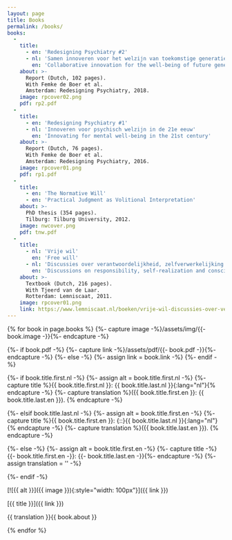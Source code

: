 ```yaml
---
layout: page
title: Books
permalink: /books/
books:
  -
    title:
      - en: 'Redesigning Psychiatry #2'
      - nl: 'Samen innoveren voor het welzijn van toekomstige generaties'
        en: 'Collaborative innovation for the well-being of future generations'
    about: >-
      Report (Dutch, 102 pages).
      With Femke de Boer et al.
      Amsterdam: Redesigning Psychiatry, 2018.    
    image: rpcover02.png
    pdf: rp2.pdf
  -
    title:
      - en: 'Redesigning Psychiatry #1'
      - nl: 'Innoveren voor psychisch welzijn in de 21e eeuw'
        en: 'Innovating for mental well-being in the 21st century'
    about: >-
      Report (Dutch, 76 pages).
      With Femke de Boer et al.
      Amsterdam: Redesigning Psychiatry, 2016.
    image: rpcover01.png
    pdf: rp1.pdf
  -
    title:
      - en: 'The Normative Will'
      - en: 'Practical Judgment as Volitional Interpretation'
    about: >-
      PhD thesis (354 pages).
      Tilburg: Tilburg University, 2012.
    image: nwcover.png
    pdf: tnw.pdf
  -
    title:
      - nl: 'Vrije wil'
        en: 'Free will'
      - nl: 'Discussies over verantwoordelijkheid, zelfverwerkelijking en bewustzijn'
        en: 'Discussions on responsibility, self-realization and consciousness'
    about: >-
      Textbook (Dutch, 216 pages).
      With Tjeerd van de Laar.
      Rotterdam: Lemniscaat, 2011.
    image: rpcover01.png
    link: https://www.lemniscaat.nl/boeken/vrije-wil-discussies-over-verantwoordelijkheid-zelfverwerkelijking-en-bewustzijn/
---
```


{% for book in page.books %}
  {%- capture image -%}/assets/img/{{- book.image -}}{%- endcapture -%}

  {%- if book.pdf -%}
    {%- capture link -%}/assets/pdf/{{- book.pdf -}}{%- endcapture -%}
  {%- else -%}
    {%- assign link = book.link -%}
  {%- endif -%}

  {%- if book.title.first.nl -%}
    {%- assign alt = book.title.first.nl -%}
    {%- capture title %}{{ book.title.first.nl }}: {{ book.title.last.nl }}{:lang="nl"}{% endcapture -%}
    {%- capture translation %}({{ book.title.first.en }}: {{ book.title.last.en }}). {% endcapture -%}

  {%- elsif book.title.last.nl -%}
    {%- assign alt = book.title.first.en -%}
    {%- capture title %}{{ book.title.first.en }}: {::}{{ book.title.last.nl }}{:lang="nl"}{% endcapture -%}
    {%- capture translation %}({{ book.title.last.en }}). {% endcapture -%}

  {%- else -%}
    {%- assign alt = book.title.first.en -%}
    {%- capture title -%}{{- book.title.first.en -}}: {{- book.title.last.en -}}{%- endcapture -%}
    {%- assign translation = '' -%}

  {%- endif -%}

[![{{ alt }}]({{ image }}){:style="width: 100px"}]({{ link }})

[{{ title }}]({{ link }})

{{ translation }}{{ book.about }}

{% endfor %}
